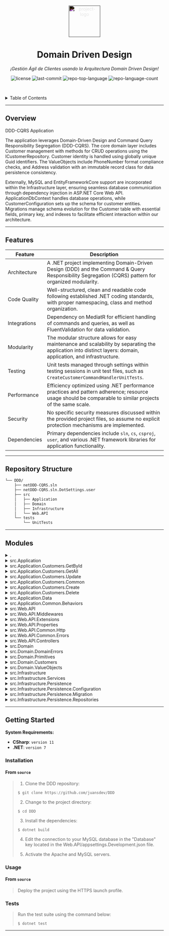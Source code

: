 <p align="center">
  <img src="https://simpleicons.org/icons/dotnet.svg" style="filter:invert(1);" width="100" alt="project-logo">
</p>
<p align="center">
    <h1 align="center">Domain Driven Design</h1>
</p>
<p align="center">
    <em>¡Gestión Ágil de Clientes usando la Arquitectura Domain Driven Design!</em>
</p>
<p align="center">
	<img src="https://img.shields.io/github/license/juansdev/DDD?style=default&logo=opensourceinitiative&logoColor=white&color=0080ff" alt="license">
	<img src="https://img.shields.io/github/last-commit/juansdev/DDD?style=default&logo=git&logoColor=white&color=0080ff" alt="last-commit">
	<img src="https://img.shields.io/github/languages/top/juansdev/DDD?style=default&color=0080ff" alt="repo-top-language">
	<img src="https://img.shields.io/github/languages/count/juansdev/DDD?style=default&color=0080ff" alt="repo-language-count">
<p>
<p align="center">
	<!-- default option, no dependency badges. -->
</p>

<br><!-- TABLE OF CONTENTS -->
<details>
  <summary>Table of Contents</summary><br>

- [ Overview](#-overview)
- [ Features](#-features)
- [ Repository Structure](#-repository-structure)
- [ Modules](#-modules)
- [ Getting Started](#-getting-started)
  - [ Installation](#-installation)
  - [ Usage](#-usage)
  - [ Tests](#-tests)
</details>
<hr>

##  Overview

DDD-CQRS Application

The application leverages Domain-Driven Design and Command Query Responsibility Segregation (DDD-CQRS). The core domain layer includes Customer management with methods for CRUD operations using the ICustomerRepository. Customer identity is handled using globally unique Guid identifiers. The ValueObjects include PhoneNumber format compliance checks, and Address validation with an immutable record class for data persistence consistency.

Externally, MySQL and EntityFrameworkCore support are incorporated within the Infrastructure layer, ensuring seamless database communication through dependency injection in ASP.NET Core Web API. ApplicationDbContext handles database operations, while CustomerConfiguration sets up the schema for customer entities. Migrations manage schema evolution for the Customer table with essential fields, primary key, and indexes to facilitate efficient interaction within our architecture.

---

##  Features

| Feature                | Description                                                                                                                           |
|--------------------------|---------------------------------------------------------------------------------------------------------------------------------------|
| Architecture            | A .NET project implementing Domain-Driven Design (DDD) and the Command & Query Responsibility Segregation (CQRS) pattern for organized modularity.                  |
| Code Quality            | Well-structured, clean and readable code following established .NET coding standards, with proper namespacing, class and method organization.          |
| Integrations            | Dependency on MediatR for efficient handling of commands and queries, as well as FluentValidation for data validation.      |
| Modularity              | The modular structure allows for easy maintenance and scalability by separating the application into distinct layers: domain, application, and infrastructure. |
| Testing                | Unit tests managed through settings within testing sessions in unit test files, such as `CreateCustomerCommandHandlerUnitTests`.                  |
| Performance             | Efficiency optimized using .NET performance practices and pattern adherence; resource usage should be comparable to similar projects of the same scale. |
| Security                | No specific security measures discussed within the provided project files, so assume no explicit protection mechanisms are implemented.             |
| Dependencies            | Primary dependencies include `sln`, `cs`, `csproj`, `user`, and various .NET framework libraries for application functionality.                      |

---

##  Repository Structure

```sh
└── DDD/
    ├── netDDD-CQRS.sln
    ├── netDDD-CQRS.sln.DotSettings.user
    ├── src
    │   ├── Application
    │   ├── Domain
    │   ├── Infrastructure
    │   └── Web.API
    └── tests
        └── UnitTests
```

---

##  Modules

<details closed><summary>.</summary>

| File                                                                                                             | Summary                                                                                                                                                                                                                                                                                                |
| ---                                                                                                              | ---                                                                                                                                                                                                                                                                                                    |
| [netDDD-CQRS.sln.DotSettings.user](https://github.com/juansdev/DDD/blob/master/netDDD-CQRS.sln.DotSettings.user) | Manages** testing sessions within unit tests for our Domain Application. By defining session states, this setting file streamlines the execution process for CreateCustomerCommandHandlerUnitTests, ensuring seamless continuous testing during the development cycle.                                 |
| [netDDD-CQRS.sln](https://github.com/juansdev/DDD/blob/master/netDDD-CQRS.sln)                                   | Debug|Any CPU and Release|Any CPU. Each solution has its respective ActiveCfg and Build.0 settings. A nested project named {CE1BE02E-C786-4F24-A9BF-D323FDE1F7E1} references another solution {9936F538-B9A5-4AA7-A65C-3BD941764EFE}.                                                                  |

</details>

<details closed><summary>src.Application</summary>

| File                                                                                                                           | Summary                                                                                                                                                                                                                                                                                                                                                                        |
| ---                                                                                                                            | ---                                                                                                                                                                                                                                                                                                                                                                            |
| [DependencyInjection.cs](https://github.com/juansdev/DDD/blob/master/src/Application/DependencyInjection.cs)                   | Enables dependency injection for MediatR and FluentValidation in the given application. Registers service implementations from relevant assemblies to ensure seamless interaction with business logic layers. Facilitates the use of validation pipelines and validators for maintaining data integrity across application components.                                         |
| [ApplicationAssemblyReference.cs](https://github.com/juansdev/DDD/blob/master/src/Application/ApplicationAssemblyReference.cs) | Compiles and references key application assemblies within the Net DDD-CQRS architecture, streamlining its modularity and scalability. This ensures seamless integration with other layers including domain and infrastructure while maintaining a clean and organized solution structure for the web API project.                                                              |
| [Application.csproj](https://github.com/juansdev/DDD/blob/master/src/Application/Application.csproj)                           | Implementing application logic for customer operations in a.NET 7 project based on Domain-Driven Design (DDD) and Command Query Responsibility Segregation (CQRS). Utilizes MediatR, FluentValidation, EntityFrameworkCore, and ErrorOr libraries to ensure data validity and consistency. Features folders for Delete, GetAll, GetById, and Update customer-related commands. |

</details>

<details closed><summary>src.Application.Customers.GetById</summary>

| File                                                                                                                                           | Summary                                                                                                                                                                                                                                                                                                                                 |
| ---                                                                                                                                            | ---                                                                                                                                                                                                                                                                                                                                     |
| [GetCustomerByIdQuery.cs](https://github.com/juansdev/DDD/blob/master/src/Application/Customers/GetById/GetCustomerByIdQuery.cs)               | Empowers user-driven data retrieval within the DDD-CQRS application architecture. By leveraging the MediatR library, the GetCustomerByIdQuery class enables seamless extraction of CustomerResponse details for a given Id from the Customers module. This efficient interaction supports a flexible and scalable application workflow. |
| [GetCustomerByIdQueryHandler.cs](https://github.com/juansdev/DDD/blob/master/src/Application/Customers/GetById/GetCustomerByIdQueryHandler.cs) | Handles customer queries by retrieving specific customer data from the repository, constructing a `CustomerResponse` object, and returning it to the caller when a matching Id is found. Contributes to the application layer in the DDD-CQRS architecture, ensuring a smooth experience for user interaction with the Customers API.   |

</details>

<details closed><summary>src.Application.Customers.GetAll</summary>

| File                                                                                                                                          | Summary                                                                                                                                                                                                                                                                                                                         |
| ---                                                                                                                                           | ---                                                                                                                                                                                                                                                                                                                             |
| [GetAllCustomersQueryHandler.cs](https://github.com/juansdev/DDD/blob/master/src/Application/Customers/GetAll/GetAllCustomersQueryHandler.cs) | Executes a query for retrieving all customer responses in a CQRS-structured application. Implements the GetAllCustomersQueryHandler, handling GetAllCustomersQuery, and communicates with the ICustomerRepository to fetch customer data, mapping it into CustomerResponse objects.                                             |
| [GetAllCustomersQuery.cs](https://github.com/juansdev/DDD/blob/master/src/Application/Customers/GetAll/GetAllCustomersQuery.cs)               | This file (GetAllCustomersQuery.cs) in our application layer orchestrates the retrieval of all customer records from the database via the MediatR pattern and returns a collection as Error-or-proof IReadOnlyList of CustomerResponse objects, enhancing our CQRS architecture for efficient and reliable customer management. |

</details>

<details closed><summary>src.Application.Customers.Update</summary>

| File                                                                                                                                                | Summary                                                                                                                                                                                                                                                                                                                                                                                                                         |
| ---                                                                                                                                                 | ---                                                                                                                                                                                                                                                                                                                                                                                                                             |
| [UpdateCustomerCommandHandler.cs](https://github.com/juansdev/DDD/blob/master/src/Application/Customers/Update/UpdateCustomerCommandHandler.cs)     | Facilitates updating customer details in a scalable CQRS-driven architecture by handling `UpdateCustomerCommand` using MediatR, ensuring validation and interaction with the `CustomerRepository`. Actions include checking existence, phone number, address validity, updating customer data, and saving changes to the database.                                                                                              |
| [UpdateCustomerCommandValidator.cs](https://github.com/juansdev/DDD/blob/master/src/Application/Customers/Update/UpdateCustomerCommandValidator.cs) | Validates incoming customer update commands, ensuring consistency and correctness before they reach business logic in the application tier of our DDD-CQRS architecture. The validation includes strict checks for required fields (e.g., customer id, name), maximum length limits for each field, proper data types (email format, phone number, zip code), and ensures necessary attributes are present (e.g., active flag). |
| [UpdateCustomerCommand.cs](https://github.com/juansdev/DDD/blob/master/src/Application/Customers/Update/UpdateCustomerCommand.cs)                   | Facilitates updating customer data within the system by constructing an `UpdateCustomerCommand` object that contains essential attributes like Id, Name, Email, Phone Number, and Address details, adhering to the Command pattern using MediatR. This action helps ensure accurate customer information in the DDD-CQRS Application architecture.                                                                              |

</details>

<details closed><summary>src.Application.Customers.Common</summary>

| File                                                                                                                    | Summary                                                                                                                                                                                                                                                                                                                                               |
| ---                                                                                                                     | ---                                                                                                                                                                                                                                                                                                                                                   |
| [CustomerResponse.cs](https://github.com/juansdev/DDD/blob/master/src/Application/Customers/Common/CustomerResponse.cs) | CustomerResponse`. It consolidates essential customer details such as ID, name, email, phone number, and address. The included `AddressResponse` offers country, street lines, city, state, and zip code. These response records contribute to a more unified application experience across the netDDD-CQRS architecture, specifically the `Web.API`. |

</details>

<details closed><summary>src.Application.Customers.Create</summary>

| File                                                                                                                                                | Summary                                                                                                                                                                                                                                                                                                                                                                                                                                                                                                    |
| ---                                                                                                                                                 | ---                                                                                                                                                                                                                                                                                                                                                                                                                                                                                                        |
| [CreateCustomerCommand.cs](https://github.com/juansdev/DDD/blob/master/src/Application/Customers/Create/CreateCustomerCommand.cs)                   | In this Application directory within our Domain-Driven Design (DDD) CQRS solution, the CreateCustomerCommand performs the essential task of accepting user input to create a new customer record. By providing key details such as name, email, phone number, and address information, it enables the application to populate its Customer entity with well-structured data. This command leverages MediatR to initiate the appropriate processing workflows, ensuring a seamless experience for the user. |
| [CreateCustomerCommandValidator.cs](https://github.com/juansdev/DDD/blob/master/src/Application/Customers/Create/CreateCustomerCommandValidator.cs) | Ensures essential fields like name, last name, email, phone number, country, and addresses are provided, while maintaining string length restrictions, validating email formats and phone numbers, and providing a streamlined customer creation experience.                                                                                                                                                                                                                                               |
| [CreateCustomerCommandHandler.cs](https://github.com/juansdev/DDD/blob/master/src/Application/Customers/Create/CreateCustomerCommandHandler.cs)     | Handles user requests to create new customer entities within the application layer in this domain-driven design repository, ensuring data integrity via validation rules and persistence with repositories and unit of work.                                                                                                                                                                                                                                                                               |

</details>

<details closed><summary>src.Application.Customers.Delete</summary>

| File                                                                                                                                                | Summary                                                                                                                                                                                                                                                                                                                          |
| ---                                                                                                                                                 | ---                                                                                                                                                                                                                                                                                                                              |
| [DeleteCustomerCommand.cs](https://github.com/juansdev/DDD/blob/master/src/Application/Customers/Delete/DeleteCustomerCommand.cs)                   | In the netDDD-CQRS repository, the DeleteCustomerCommand in the Application/Customers/Delete folder is a request that initiates the removal of a specific customer record. The command uses MediatR and carries an ID for the targeted customer, facilitating efficient and structured data modification within the application. |
| [DeleteCustomerCommandHandler.cs](https://github.com/juansdev/DDD/blob/master/src/Application/Customers/Delete/DeleteCustomerCommandHandler.cs)     | In this Application folder lies the DeleteCustomerCommandHandler file. This handler processes Delete Customer Command requests within the Customers domain by removing the specified customer and saving changes using IUnitOfWork, ensuring efficient data management and integrity in the overall DDD-CQRS architecture.       |
| [DeleteCustomerCommandValidator.cs](https://github.com/juansdev/DDD/blob/master/src/Application/Customers/Delete/DeleteCustomerCommandValidator.cs) | In this application-level code, a validation rule for DeleteCustomerCommand is defined, ensuring the command contains an Id field that is not empty before proceeding with its execution. This enforces input data integrity within the Domain layer in our CQRS/DDD-structured API architecture.                                |

</details>

<details closed><summary>src.Application.Data</summary>

| File                                                                                                                  | Summary                                                                                                                                                                                                                                                                                                                                                                          |
| ---                                                                                                                   | ---                                                                                                                                                                                                                                                                                                                                                                              |
| [IApplicationDbContext.cs](https://github.com/juansdev/DDD/blob/master/src/Application/Data/IApplicationDbContext.cs) | Manage application data storage by defining an interface for the `IApplicationDbContext`. This interface outlines a connection to the database through `DbSet<Customer>` and offers `SaveChangesAsync` method to save changes within the context, essential for maintaining and organizing customer data within our Command Query Responsibility Segregation (CQRS) application. |

</details>

<details closed><summary>src.Application.Common.Behaviors</summary>

| File                                                                                                                        | Summary                                                                                                                                                                                                                                                                                                       |
| ---                                                                                                                         | ---                                                                                                                                                                                                                                                                                                           |
| [ValidationBehavior.cs](https://github.com/juansdev/DDD/blob/master/src/Application/Common/Behaviors/ValidationBehavior.cs) | ValidationBehavior ensures proper data validation across application requests within the repository. This is achieved by employing FluentValidation, MediatR, and error handling for invalid request scenarios. This streamlines the data processing pipeline in netDDD-CQRS architecture to minimize errors. |

</details>

<details closed><summary>src.Web.API</summary>

| File                                                                                                                         | Summary                                                                                                                                                                                                                                                                                                                                                                                                                                                                     |
| ---                                                                                                                          | ---                                                                                                                                                                                                                                                                                                                                                                                                                                                                         |
| [appsettings.json](https://github.com/juansdev/DDD/blob/master/src/Web.API/appsettings.json)                                 | The `appsettings.json` file fine-tunes application logging levels (for easier debugging) and permits access from any host (*), vital for seamless deployment within our Domain-Driven Design and CQRS-based solution architecture.                                                                                                                                                                                                                                          |
| [Web.API.csproj](https://github.com/juansdev/DDD/blob/master/src/Web.API/Web.API.csproj)                                     | The provided file configures a.NET Web API project within the DDD-CQRS repository. It references necessary dependencies like Entity Framework Core and Swagger, as well as OpenAPI specifications for documentation. This API project serves to connect external clients with the core business logic contained in Application and infrastructure services encapsulated in the Infrastructure folder.                                                                       |
| [DependencyInjection.cs](https://github.com/juansdev/DDD/blob/master/src/Web.API/DependencyInjection.cs)                     | Configures application dependencies for presentation layer services within Web API project. Key features include Swagger setup for API documentation, controller registration, error handling middleware, and integration with endpoint explorer, enriching API functionality and user experience.                                                                                                                                                                          |
| [PresentationAssemblyReference.cs](https://github.com/juansdev/DDD/blob/master/src/Web.API/PresentationAssemblyReference.cs) | Establishes assembly reference within Web.API project, essential for seamless integration between components, ensuring a coherent architecture as per DDD-CQRS solution structure.                                                                                                                                                                                                                                                                                          |
| [Program.cs](https://github.com/juansdev/DDD/blob/master/src/Web.API/Program.cs)                                             | Launches a web API within the larger DDD-CQRS application architecture. Implements dependency injection by configuring service layers and middlewares. Facilitates exception handling, authorization, and integration with Swagger documentation. Initiates migration if in development environment. Provides a platform for controllers to define endpoints.                                                                                                               |
| [appsettings.Development.json](https://github.com/juansdev/DDD/blob/master/src/Web.API/appsettings.Development.json)         | Configures database connection and logging settings for web API application within DDD-CQRS project architecture, enabling efficient data storage and error handling across services.                                                                                                                                                                                                                                                                                       |

</details>

<details closed><summary>src.Web.API.Middlewares</summary>

| File                                                                                                                                             | Summary                                                                                                                                                                                                                                                                                                                                                                        |
| ---                                                                                                                                              | ---                                                                                                                                                                                                                                                                                                                                                                            |
| [GlobalExceptionHandlingMiddleware.cs](https://github.com/juansdev/DDD/blob/master/src/Web.API/Middlewares/GlobalExceptionHandlingMiddleware.cs) | Amplifies resilience in our API by handling unexpected errors gracefully. The GlobalExceptionHandlingMiddleware catches exceptions and returns structured problem details along with appropriate HTTP status codes for improved user experience and troubleshooting capabilities. This ensures that the application remains reliable while adhering to RESTful best practices. |

</details>

<details closed><summary>src.Web.API.Extensions</summary>

| File                                                                                                                | Summary                                                                                                                                                                                                                                                      |
| ---                                                                                                                 | ---                                                                                                                                                                                                                                                          |
| [MigrationExtensions.cs](https://github.com/juansdev/DDD/blob/master/src/Web.API/Extensions/MigrationExtensions.cs) | Amplifies applications database functionality by executing migrations. Located within the Web APIs Extension folder, this code enhances the project's infrastructure layer, ensuring seamless integration with the ApplicationDbContext upon initialization. |

</details>

<details closed><summary>src.Web.API.Properties</summary>

| File                                                                                                          | Summary                                                                                                                                                                                                               |
| ---                                                                                                           | ---                                                                                                                                                                                                                   |
| [launchSettings.json](https://github.com/juansdev/DDD/blob/master/src/Web.API/Properties/launchSettings.json) | Configures application launch settings for development, offering localhost access via HTTP, HTTPS, and IIS Express to the Web API project within DDD-CQRS repository, streamlining the testing and debugging process. |

</details>

<details closed><summary>src.Web.API.Common.Http</summary>

| File                                                                                                                 | Summary                                                                                                                                                                                                                                                                    |
| ---                                                                                                                  | ---                                                                                                                                                                                                                                                                        |
| [HttpContextItemKeys.cs](https://github.com/juansdev/DDD/blob/master/src/Web.API/Common/Http/HttpContextItemKeys.cs) | Streamlines error handling for API responses by defining a constant Errors item key for HTTP context items, integrating seamlessly with the Web.API layer of this domain-driven design and CQRS architecture project, promoting cleaner, more organized API communication. |

</details>

<details closed><summary>src.Web.API.Common.Errors</summary>

| File                                                                                                                                   | Summary                                                                                                                                                                                                                                                                                                |
| ---                                                                                                                                    | ---                                                                                                                                                                                                                                                                                                    |
| [NetDDDProblemDetailsFactory.cs](https://github.com/juansdev/DDD/blob/master/src/Web.API/Common/Errors/NetDDDProblemDetailsFactory.cs) | Manages error handling for the applications API layer. NetDDDProblemDetailsFactory customizes and enhances error responses by setting relevant metadata, including trace identifiers, client-specific error details, and custom error codes when necessary, enriching error diagnostics in the WebAPI. |

</details>

<details closed><summary>src.Web.API.Controllers</summary>

| File                                                                                                                 | Summary                                                                                                                                                                                                                                                                                                                                                     |
| ---                                                                                                                  | ---                                                                                                                                                                                                                                                                                                                                                         |
| [CustomersController.cs](https://github.com/juansdev/DDD/blob/master/src/Web.API/Controllers/CustomersController.cs) | Streamlines the process of creating customers via API requests. Leverages MediatR for messaging and command dispatch to ensure a scalable architecture in the Web API.                                                                                                                                                                                      |
| [ErrorsController.cs](https://github.com/juansdev/DDD/blob/master/src/Web.API/Controllers/ErrorsController.cs)       | This code defines an error handling mechanism for the applications API in the `Web.API` layer. The `ErrorsController` catches exceptions by leveraging `IExceptionHandlerFeature`. It transforms these exceptions into Problems' responses, ensuring efficient and graceful failure management, ultimately improving application reliability.               |
| [ApiController.cs](https://github.com/juansdev/DDD/blob/master/src/Web.API/Controllers/ApiController.cs)             | In this Web API solution, the provided `ApiController.cs` file enhances error handling for incoming requests by implementing custom problem details. Upon encountering an error, it provides meaningful responses with appropriate status codes, effectively improving overall application resilience and user experience within the DDD-CQRS architecture. |

</details>

<details closed><summary>src.Domain</summary>

| File                                                                                  | Summary                                                                                                                                                                                                                                                                                                                                   |
| ---                                                                                   | ---                                                                                                                                                                                                                                                                                                                                       |
| [Domain.csproj](https://github.com/juansdev/DDD/blob/master/src/Domain/Domain.csproj) | The `src/Domain/Domain.csproj` file sets up a project for managing the central domain of the application. It integrates ErrorOr and MediatR, enabling efficient error handling and handling business operations via commands, further strengthening the application architecture based on Domain-Driven Design (DDD) and CQRS principles. |

</details>

<details closed><summary>src.Domain.DomainErrors</summary>

| File                                                                                                         | Summary                                                                                                                                                                            |
| ---                                                                                                          | ---                                                                                                                                                                                |
| [Errors.Customer.cs](https://github.com/juansdev/DDD/blob/master/src/Domain/DomainErrors/Errors.Customer.cs) | Validates customer data within the Domain layer of the NetDDD-CQRS application architecture, enforcing format compliance for phone numbers and addresses to ensure data integrity. |

</details>

<details closed><summary>src.Domain.Primitives</summary>

| File                                                                                                   | Summary                                                                                                                                                                                                                                                   |
| ---                                                                                                    | ---                                                                                                                                                                                                                                                       |
| [AggregateRoot.cs](https://github.com/juansdev/DDD/blob/master/src/Domain/Primitives/AggregateRoot.cs) | AggregateRoot class. This essential component serves as the hub for domain events, promoting consistency and traceability within the Domain layer. Its pivotal for the cohesive handling of complex state transitions in this microservices architecture. |
| [DomainEvent.cs](https://github.com/juansdev/DDD/blob/master/src/Domain/Primitives/DomainEvent.cs)     | Encapsulates domain events, ensuring event consistency within the Domain layer of the application. Enables: Facilitates communication between microservices using MediatR for Command and Query Responsibility Segregation (CQRS) architecture.           |
| [IUnitOfWork.cs](https://github.com/juansdev/DDD/blob/master/src/Domain/Primitives/IUnitOfWork.cs)     | Manages data integrity in the architecture by coordinating persistence operations via `IUnitOfWork` interface, enabling reliable transactional writing to datastore in the Domain layer of netDDD-CQRS project.                                           |

</details>

<details closed><summary>src.Domain.Customers</summary>

| File                                                                                                              | Summary                                                                                                                                                                                                                                                                                                                                                                                                   |
| ---                                                                                                               | ---                                                                                                                                                                                                                                                                                                                                                                                                       |
| [Customer.cs](https://github.com/juansdev/DDD/blob/master/src/Domain/Customers/Customer.cs)                       | Manages Customer entities across the application, enforcing data consistency through encapsulation with the AggregateRoot pattern. **Features:** Immutable properties, constructor to instantiate, UpdateCustomer static method to alter customer details. Provides an essential abstraction layer for Customer management in the domain-driven design of our NetDDD-CQRS application.                    |
| [ICustomerRepository.cs](https://github.com/juansdev/DDD/blob/master/src/Domain/Customers/ICustomerRepository.cs) | Manages customer data interactions in the DDD-CQRS repository architecture. Provides methods like GetByIdAsync, GetAll, Add, Delete, ExistsAsync and Update, enabling CRUD operations for customer entities. Its part of the Domain layer, encapsulating business logic related to customer data management.                                                                                              |
| [CustomerId.cs](https://github.com/juansdev/DDD/blob/master/src/Domain/Customers/CustomerId.cs)                   | Uniquely encodes customer identities within the applications domain model.**Key Feature:** Uses `Guid` for globally unique and persistent identification of customers across multiple transactions and services.**Impact:** Provides consistent, scalable, and error-resilient data handling that upholds the integrity of the customer entities in our Domain-Driven Design and CQRS-based architecture. |

</details>

<details closed><summary>src.Domain.ValueObjects</summary>

| File                                                                                                 | Summary                                                                                                                                                                                                      |
| ---                                                                                                  | ---                                                                                                                                                                                                          |
| [PhoneNumber.cs](https://github.com/juansdev/DDD/blob/master/src/Domain/ValueObjects/PhoneNumber.cs) | Ensures phone number format complies with the predefined pattern in the applications core business logic, ensuring data consistency and correctness.                                                         |
| [Address.cs](https://github.com/juansdev/DDD/blob/master/src/Domain/ValueObjects/Address.cs)         | Validates and stores user address details within the domain layer, adhering to the model-agnostic approach by using immutable record classes for data persistence and consistency across all business logic. |

</details>

<details closed><summary>src.Infrastructure</summary>

| File                                                                                                          | Summary                                                                                                                                                                                                                 |
| ---                                                                                                           | ---                                                                                                                                                                                                                     |
| [Infrastructure.csproj](https://github.com/juansdev/DDD/blob/master/src/Infrastructure/Infrastructure.csproj) | Incorporates external database support through MySQL and EntityFrameworkCore for our DDD-CQRS application. Facilitates dependency linkage to core domains and application logic layers within our repository structure. |

</details>

<details closed><summary>src.Infrastructure.Services</summary>

| File                                                                                                                     | Summary                                                                                                                                                                                                                                                                                                                                                                                                  |
| ---                                                                                                                      | ---                                                                                                                                                                                                                                                                                                                                                                                                      |
| [DependencyInjection.cs](https://github.com/juansdev/DDD/blob/master/src/Infrastructure/Services/DependencyInjection.cs) | Configures dependency injection for persistence layer services, enabling seamless communication with databases in the ASP.NET Core Web API application. The core service includes unit-of-work management and repository pattern implementations, facilitating efficient data access in the domain-driven design (DDD) and Command-Query Responsibility Segregation (CQRS) architecture of this project. |

</details>

<details closed><summary>src.Infrastructure.Persistence</summary>

| File                                                                                                                          | Summary                                                                                                                                                                                                                                                                                                                             |
| ---                                                                                                                           | ---                                                                                                                                                                                                                                                                                                                                 |
| [ApplicationDbContext.cs](https://github.com/juansdev/DDD/blob/master/src/Infrastructure/Persistence/ApplicationDbContext.cs) | Orchestrates** persistence operations for the DDD-CQRS application, managing the ApplicationDbContext which handles database interactions like storing and retrieving Customer entities. The context also triggers event publication to MediatR upon changes in the domain, ensuring efficient message broadcast within the system. |

</details>

<details closed><summary>src.Infrastructure.Persistence.Configuration</summary>

| File                                                                                                                                          | Summary                                                                                                                                                                                                                                                                                                                                                                                                   |
| ---                                                                                                                                           | ---                                                                                                                                                                                                                                                                                                                                                                                                       |
| [CustomerConfiguration.cs](https://github.com/juansdev/DDD/blob/master/src/Infrastructure/Persistence/Configuration/CustomerConfiguration.cs) | Configures database schema for customer entities, defining tables, primary keys, unique indexes, and property types within the `Customers` table. The structure adheres to the specified length constraints, handling both string and numeric data, along with a complex `Address` type using EFCores fluent API for model configuration in this repositorys infrastructure layer of a DDD-CQRS solution. |

</details>

<details closed><summary>src.Infrastructure.Persistence.Migration</summary>

| File                                                                                                                                                                            | Summary                                                                                                                                                                                                                                                                                                                                                        |
| ---                                                                                                                                                                             | ---                                                                                                                                                                                                                                                                                                                                                            |
| [ApplicationDbContextModelSnapshot.cs](https://github.com/juansdev/DDD/blob/master/src/Infrastructure/Persistence/Migration/ApplicationDbContextModelSnapshot.cs)               | Manages database schema migrations for Customer entity in this infrastructure layer, ensuring consistency and correct mapping with the specified Customer model across tables and columns, facilitating seamless interaction within our DDD-CQRS architecture.                                                                                                 |
| [20240323230828_InitialMigration.Designer.cs](https://github.com/juansdev/DDD/blob/master/src/Infrastructure/Persistence/Migration/20240323230828_InitialMigration.Designer.cs) | Initializes database schema for customer entity with properties such as Id, Active, Email, LastName, Name and PhoneNumber. Also includes an embedded Address value object, which has properties like City, Country, Line1, Line2, State, and ZipCode. This ensures persistence layer is prepared to store customer and address details within the application. |
| [20240323230828_InitialMigration.cs](https://github.com/juansdev/DDD/blob/master/src/Infrastructure/Persistence/Migration/20240323230828_InitialMigration.cs)                   | Initiates database schema migration for Customer table in this multi-layered ASP.NET Core application following Domain-driven Design (DDD) and Command Query Responsibility Segregation (CQRS) architectural pattern. Includes essential fields, primary key, and email index to support unique customer identification and efficient querying.                |

</details>

<details closed><summary>src.Infrastructure.Persistence.Repositories</summary>

| File                                                                                                                                   | Summary                                                                                                                                                                                                                     |
| ---                                                                                                                                    | ---                                                                                                                                                                                                                         |
| [CustomerRepository.cs](https://github.com/juansdev/DDD/blob/master/src/Infrastructure/Persistence/Repositories/CustomerRepository.cs) | Manages persistence of Customer data within the ApplicationDbContext for efficient storage and retrieval operations. Provides methods to add, delete, update customers and query by id or get all customers asynchronously. |

</details>

---

##  Getting Started

**System Requirements:**

* **CSharp**: `version 11`
* **.NET**: `version 7`

###  Installation

<h4>From <code>source</code></h4>

> 1. Clone the DDD repository:
>
> ```console
> $ git clone https://github.com/juansdev/DDD
> ```
>
> 2. Change to the project directory:
> ```console
> $ cd DDD
> ```
>
> 3. Install the dependencies:
> ```console
> $ dotnet build
> ```
>
> 4. Edit the connection to your MySQL database in the "Database" key located in the Web.API/appsettings.Development.json file.
>
> 5. Activate the Apache and MySQL servers.

###  Usage

<h4>From <code>source</code></h4>

> Deploy the project using the HTTPS launch profile.

###  Tests

> Run the test suite using the command below:
> ```console
> $ dotnet test
> ```

---
